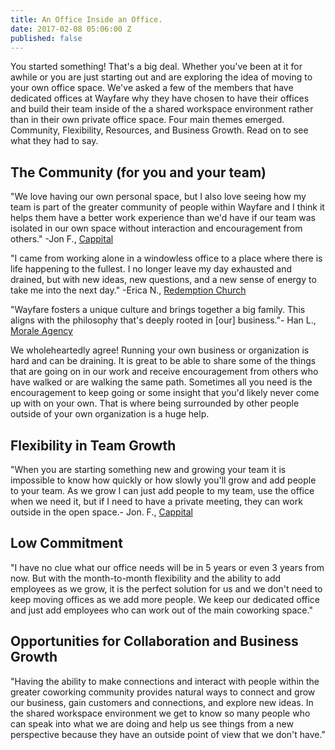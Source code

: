 ```yaml
---
title: An Office Inside an Office.
date: 2017-02-08 05:06:00 Z
published: false
---
```


You started something! That's a big deal. Whether you've been at it for awhile or you are just starting out and are exploring the idea of moving to your own office space. We've asked a few of the members that have dedicated offices at Wayfare why they have chosen to have their offices and build their team inside of the a shared workspace environment rather than in their own private office space. Four main themes emerged. Community, Flexibility, Resources, and Business Growth. Read on to see what they had to say.  
 
## The Community (for you and your team) 

"We love having our own personal space, but I also love seeing how my team is part of the greater community of people within Wayfare and I think it helps them have a better work experience than we'd have if our team was isolated in our own space without interaction and encouragement from others." -Jon F., [Cappital](http://www.cappital.co) 

"I came from working alone in a windowless office to a place where there is life happening to the fullest. I no longer leave my day exhausted and drained, but with new ideas, new questions, and a new sense of energy to take me into the next day." -Erica N., [Redemption Church](http://redemptionchurch.org)

"Wayfare fosters a unique culture and brings together a big family. This aligns with the philosophy that's deeply rooted in [our] business."- Han L., [Morale Agency](http://www.moraleagency.com)

We wholeheartedly agree! Running your own business or organization is hard and can be draining. It is great to be able to share some of the things that are going on in our work and receive encouragement from others who have walked or are walking the same path.  Sometimes all you need is the encouragement to keep going or some insight that you'd likely never come up with on your own. That is where being surrounded by other people outside of your own organization is a huge help. 

## Flexibility in Team Growth

"When you are starting something new and growing your team it is impossible to know how quickly or how slowly you'll grow and add people to your team. As we grow I can just add people to my team, use the office when we need it, but if I need to have a private meeting, they can work outside in the open space.- Jon. F., [Cappital](http://www.cappital.co)


## Low Commitment

"I have no clue what our office needs will be in 5 years or even 3 years from now. But with the month-to-month flexibility and the ability to add employees as we grow, it is the perfect solution for us and we don't need to keep moving offices as we add more people. We keep our dedicated office and just add employees who can work out of the main coworking space." 
  
## Opportunities for Collaboration and Business Growth

"Having the ability to make connections and interact with people within the greater coworking community provides natural ways to connect and grow our business, gain customers and connections, and explore new ideas. In the shared workspace environment we get to know so many people who can speak into what we are doing and help us see things from a new perspective because they have an outside point of view that we don't have." 
